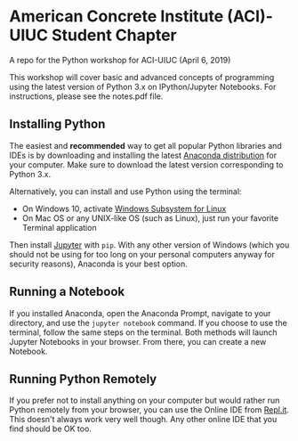 # American Concrete Institute (ACI)-UIUC Student Chapter
A repo for the Python workshop for ACI-UIUC (April 6, 2019)

This workshop will cover basic and advanced concepts of programming using the latest version of Python 3.x on IPython/Jupyter Notebooks. For instructions, please see the notes.pdf file.

## Installing Python
The easiest and **recommended** way to get all popular Python libraries and IDEs is by downloading and installing the latest [Anaconda distribution](https://www.anaconda.com/distribution/) for your computer. Make sure to download the latest version corresponding to Python 3.x.

Alternatively, you can install and use Python using the terminal: 

- On Windows 10, activate [Windows Subsystem for Linux](https://docs.microsoft.com/en-us/windows/wsl/install-win10)
- On Mac OS or any UNIX-like OS (such as Linux), just run your favorite Terminal application

Then install [Jupyter](https://jupyter.org/install) with `pip`. With any other version of Windows (which you should not be using for too long on your personal computers anyway for security reasons), Anaconda is your best option.

## Running a Notebook
If you installed Anaconda, open the Anaconda Prompt, navigate to your directory, and use the `jupyter notebook` command. If you choose to use the terminal, follow the same steps on the terminal. Both methods will launch Jupyter Notebooks in your browser. From there, you can create a new Notebook.

## Running Python Remotely
If you prefer not to install anything on your computer but would rather run Python remotely from your browser, you can use the Online IDE from [Repl.it](https://repl.it/languages/python3). This doesn't always work very well though. Any other online IDE that you find should be OK too.


